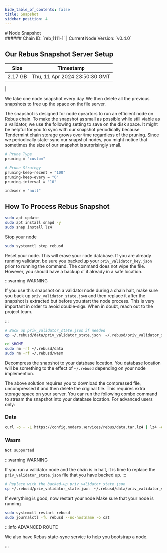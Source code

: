 ```yaml
---
hide_table_of_contents: false
title: Snapshot
sidebar_position: 4
---
```


<div class="h1-with-icon icon-rebus">
# Node Snapshot
</div>
###### Chain ID: `reb_1111-1` | Current Node Version: `v0.4.0`

## Our Rebus Snapshot Server Setup

| Size   | Timestamp   |
|--------|-------------|
| 2.17 GB | Thu, 11 Apr 2024 23:50:30 GMT |


We take one node snapshot every day. We then delete all the previous snapshots to free up the space on the file server.

The snapshot is designed for node opeartors to run an efficient node on Rebus chain. To make the snapshot as small as possible while still viable as a validator, we use the following setting to save on the disk space. It might be helpful for you to sync with our snapshot periodically because Tendermint chain storage grows over time regardless of the pruning. Since we periodically state-sync our snapshot nodes, you might notice that sometimes the size of our snapshot is surprisingly small.

```bash title="app.toml"
# Prune Type
pruning = "custom"

# Prune Strategy
pruning-keep-recent = "100"
pruning-keep-every = "0"
pruning-interval = "10"
```

```bash title="config.toml"
indexer = "null"
```

## How To Process Rebus Snapshot
```bash
sudo apt update
sudo apt install snapd -y
sudo snap install lz4
```

Stop your node
```bash
sudo systemctl stop rebusd
```
Reset your node. This will erase your node database. If you are already running validator, be sure you backed up your `priv_validator_key.json` prior to running the command. The command does not wipe the file. However, you should have a backup of it already in a safe location.

:::warning WARNING

If you use this snapshot on a validator node during a chain halt, make sure you back up `priv_validator_state.json` and then replace it after the snapshot is extracted but before you start the node process. This is very important in order to avoid double-sign. When in doubt, reach out to the project team.

:::

```bash
# Back up priv_validator_state.json if needed
cp ~/.rebusd/data/priv_validator_state.json  ~/.rebusd/priv_validator_state.json

cd $HOME
sudo rm -rf ~/.rebusd/data
sudo rm -rf ~/.rebusd/wasm
```

Decompress the snapshot to your database location. You database location will be something to the effect of `~/.rebusd` depending on your node implemention.

The above solution requires you to download the compressed file, uncompressed it and then delete the original file. This requires extra storage space on your server. You can run the following combo command to stream the snapshot into your database location. For advanced users only:
### Data
```bash
curl -o - -L https://config.noders.services/rebus/data.tar.lz4 | lz4 -d | tar -x -C ~/.rebusd
```
### Wasm
```bash
Not supported
```

:::warning WARNING

If you run a validator node and the chain is in halt, it is time to replace the `priv_validator_state.json` file that you have backed up.
:::

```bash
# Replace with the backed-up priv_validator_state.json
cp ~/.rebusd/priv_validator_state.json  ~/.rebusd/data/priv_validator_state.json
```

If everything is good, now restart your node
Make sure that your node is running

```bash
sudo systemctl restart rebusd
sudo journalctl -fu rebusd --no-hostname -o cat
```

:::info ADVANCED ROUTE

We also have Rebus state-sync service to help you bootstrap a node.

:::
